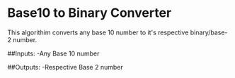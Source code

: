 # Base10 to Binary Converter

This algorithim converts any base 10 number to it's respective binary/base-2 number.

##Inputs:
-Any Base 10 number

##Outputs:
-Respective Base 2 number
